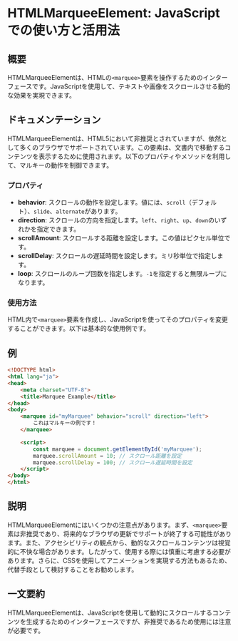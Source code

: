 <!--
Meta Description: # HTMLMarqueeElement: JavaScriptでの使い方と活用法 ## 概要 HTMLMarqueeElementは、HTMLの`<marquee>`要素を操作するためのインターフェースです。JavaScriptを使用して、テキストや画像をスクロールさせる動的な効果を実現できます。...
Meta Keywords: marquee, html, htmlmarqueeelementは, behavior, scroll
-->

# HTMLMarqueeElement: JavaScriptでの使い方と活用法

## 概要
HTMLMarqueeElementは、HTMLの`<marquee>`要素を操作するためのインターフェースです。JavaScriptを使用して、テキストや画像をスクロールさせる動的な効果を実現できます。

## ドキュメンテーション
HTMLMarqueeElementは、HTML5において非推奨とされていますが、依然として多くのブラウザでサポートされています。この要素は、文書内で移動するコンテンツを表示するために使用されます。以下のプロパティやメソッドを利用して、マルキーの動作を制御できます。

### プロパティ
- **behavior**: スクロールの動作を設定します。値には、`scroll`（デフォルト）、`slide`、`alternate`があります。
- **direction**: スクロールの方向を指定します。`left`、`right`、`up`、`down`のいずれかを指定できます。
- **scrollAmount**: スクロールする距離を設定します。この値はピクセル単位です。
- **scrollDelay**: スクロールの遅延時間を設定します。ミリ秒単位で指定します。
- **loop**: スクロールのループ回数を指定します。`-1`を指定すると無限ループになります。

### 使用方法
HTML内で`<marquee>`要素を作成し、JavaScriptを使ってそのプロパティを変更することができます。以下は基本的な使用例です。

## 例
```html
<!DOCTYPE html>
<html lang="ja">
<head>
    <meta charset="UTF-8">
    <title>Marquee Example</title>
</head>
<body>
    <marquee id="myMarquee" behavior="scroll" direction="left">
        これはマルキーの例です！
    </marquee>

    <script>
        const marquee = document.getElementById('myMarquee');
        marquee.scrollAmount = 10; // スクロール距離を設定
        marquee.scrollDelay = 100; // スクロール遅延時間を設定
    </script>
</body>
</html>
```

## 説明
HTMLMarqueeElementにはいくつかの注意点があります。まず、`<marquee>`要素は非推奨であり、将来的なブラウザの更新でサポートが終了する可能性があります。また、アクセシビリティの観点から、動的なスクロールコンテンツは視覚的に不快な場合があります。したがって、使用する際には慎重に考慮する必要があります。さらに、CSSを使用してアニメーションを実現する方法もあるため、代替手段として検討することをお勧めします。

## 一文要約
HTMLMarqueeElementは、JavaScriptを使用して動的にスクロールするコンテンツを生成するためのインターフェースですが、非推奨であるため使用には注意が必要です。